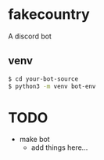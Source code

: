 # fakecountry
A discord bot

## venv
```bash
$ cd your-bot-source
$ python3 -m venv bot-env
```

# TODO
- make bot
  - add things here...
